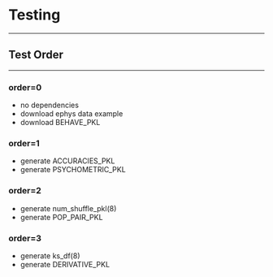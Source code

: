 # Testing
------------
## Test Order
------------
### order=0 
- no dependencies
- download ephys data example
- download BEHAVE_PKL

### order=1
- generate ACCURACIES_PKL
- generate PSYCHOMETRIC_PKL

### order=2
- generate num_shuffle_pkl(8)
- generate POP_PAIR_PKL

### order=3
- generate ks_df(8)
- generate DERIVATIVE_PKL
